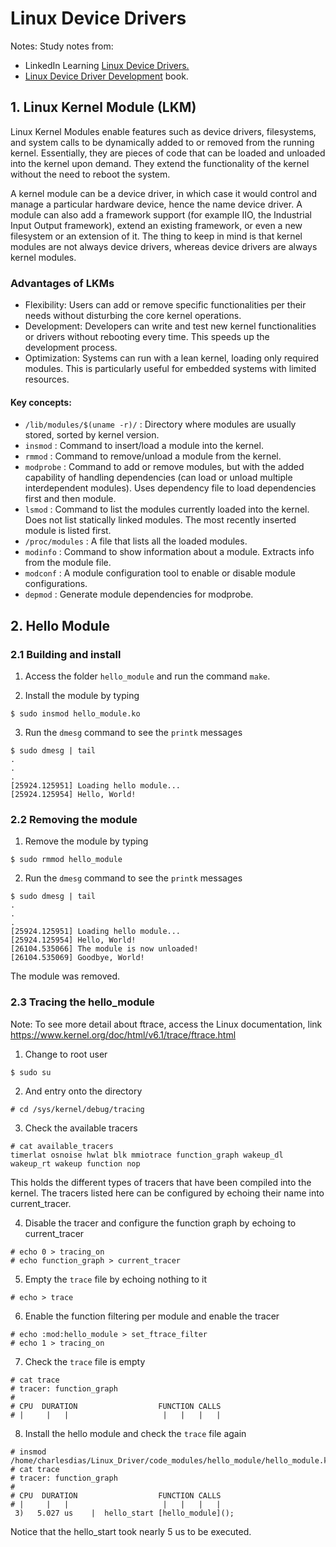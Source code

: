 # Linux Device Drivers

Notes: Study notes from:
- LinkedIn Learning [Linux Device Drivers.](https://www.linkedin.com/learning/linux-device-drivers)
- [Linux Device Driver Development](https://www.amazon.com/Linux-Device-Driver-Development-development/dp/1803240067) book.

## 1. Linux Kernel Module (LKM)

Linux Kernel Modules enable features such as device drivers, filesystems, and system calls to be dynamically added to or removed from the running kernel. Essentially, they are pieces of code that can be loaded and unloaded into the kernel upon demand. They extend the functionality of the kernel without the need to reboot the system.

A kernel module can be a device driver, in which case it would control and manage a particular hardware device, hence the name device driver. A module can also add a framework support (for example IIO, the Industrial Input Output framework), extend an existing framework, or even a new filesystem or an extension of it. The thing to keep in mind is that kernel modules are not always device drivers, whereas device drivers are always kernel modules.

### Advantages of LKMs

- Flexibility: Users can add or remove specific functionalities per their needs without disturbing the core kernel operations.
- Development: Developers can write and test new kernel functionalities or drivers without rebooting every time. This speeds up the development process.
- Optimization: Systems can run with a lean kernel, loading only required modules. This is particularly useful for embedded systems with limited resources.


#### Key concepts:

- `/lib/modules/$(uname -r)/` : Directory where modules are usually stored, sorted by kernel version.
- `insmod` : Command to insert/load a module into the kernel.
- `rmmod` : Command to remove/unload a module from the kernel.
- `modprobe` : Command to add or remove modules, but with the added capability of handling dependencies (can load or unload multiple interdependent modules). Uses dependency file to load dependencies first and then module.
- `lsmod` : Command to list the modules currently loaded into the kernel. Does not list statically linked modules. The most recently inserted module is listed first.
- `/proc/modules` : A file that lists all the loaded modules.
- `modinfo` : Command to show information about a module. Extracts info from the module file.
- `modconf` : A module configuration tool to enable or disable module configurations.
- `depmod` : Generate module dependencies for modprobe.


## 2. Hello Module

### 2.1 Building and install

1. Access the folder `hello_module` and run the command `make`.

2. Install the module by typing

```console
$ sudo insmod hello_module.ko
```

3. Run the `dmesg` command to see the `printk` messages
```console
$ sudo dmesg | tail
.
.
.
[25924.125951] Loading hello module...
[25924.125954] Hello, World!
```

### 2.2 Removing the module

1. Remove the module by typing

```console
$ sudo rmmod hello_module
```

2. Run the `dmesg` command to see the `printk` messages
```console
$ sudo dmesg | tail
.
.
.
[25924.125951] Loading hello module...
[25924.125954] Hello, World!
[26104.535066] The module is now unloaded!
[26104.535069] Goodbye, World!
```

The module was removed.

### 2.3 Tracing the hello_module
 Note: To see more detail about ftrace, access the Linux documentation, link https://www.kernel.org/doc/html/v6.1/trace/ftrace.html

1. Change to root user
```console
$ sudo su
```

2. And entry onto the directory
```console
# cd /sys/kernel/debug/tracing
```

3. Check the available tracers
```console
# cat available_tracers 
timerlat osnoise hwlat blk mmiotrace function_graph wakeup_dl wakeup_rt wakeup function nop
```

This holds the different types of tracers that have been compiled into the kernel. The tracers listed here can be configured by echoing their name into current_tracer.

4. Disable the tracer and configure the function graph by echoing to current_tracer
```console
# echo 0 > tracing_on
# echo function_graph > current_tracer
```

5. Empty the `trace` file by echoing nothing to it
```console
# echo > trace
```

6. Enable the function filtering per module and enable the tracer
```console
# echo :mod:hello_module > set_ftrace_filter
# echo 1 > tracing_on
```
7. Check the `trace` file is empty
```console
# cat trace
# tracer: function_graph
#
# CPU  DURATION                  FUNCTION CALLS
# |     |   |                     |   |   |   |
```

8. Install the hello module and check the `trace` file again
```console
# insmod /home/charlesdias/Linux_Driver/code_modules/hello_module/hello_module.ko 
# cat trace
# tracer: function_graph
#
# CPU  DURATION                  FUNCTION CALLS
# |     |   |                     |   |   |   |
 3)   5.027 us    |  hello_start [hello_module]();
```

Notice that the hello_start took nearly 5 us to be executed.


